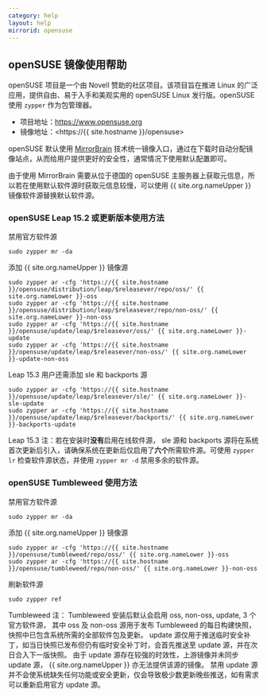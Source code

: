 ```yaml
---
category: help
layout: help
mirrorid: opensuse
---
```


## openSUSE 镜像使用帮助

openSUSE 项目是一个由 Novell 赞助的社区项目。该项目旨在推进 Linux 的广泛应用，提供自由、易于入手和美观实用的 openSUSE Linux 发行版。openSUSE 使用 `zypper` 作为包管理器。

* 项目地址：<https://www.opensuse.org>
* 镜像地址：<https://{{ site.hostname }}/opensuse>

openSUSE 默认使用 [MirrorBrain](https://zh.opensuse.org/MirrorBrain) 技术统一镜像入口，通过在下载时自动分配镜像站点，从而给用户提供更好的安全性，通常情况下使用默认配置即可。

由于使用 MirrorBrain 需要从位于德国的 openSUSE 主服务器上获取元信息，所以若在使用默认软件源时获取元信息较慢，可以使用 {{ site.org.nameUpper }} 镜像软件源替换默认软件源。

### openSUSE Leap 15.2 或更新版本使用方法

禁用官方软件源

```shell
sudo zypper mr -da
```

添加 {{ site.org.nameUpper }} 镜像源

```shell
sudo zypper ar -cfg 'https://{{ site.hostname }}/opensuse/distribution/leap/$releasever/repo/oss/' {{ site.org.nameLower }}-oss
sudo zypper ar -cfg 'https://{{ site.hostname }}/opensuse/distribution/leap/$releasever/repo/non-oss/' {{ site.org.nameLower }}-non-oss
sudo zypper ar -cfg 'https://{{ site.hostname }}/opensuse/update/leap/$releasever/oss/' {{ site.org.nameLower }}-update
sudo zypper ar -cfg 'https://{{ site.hostname }}/opensuse/update/leap/$releasever/non-oss/' {{ site.org.nameLower }}-update-non-oss
```

Leap 15.3 用户还需添加 sle 和 backports 源

```shell
sudo zypper ar -cfg 'https://{{ site.hostname }}/opensuse/update/leap/$releasever/sle/' {{ site.org.nameLower }}-sle-update
sudo zypper ar -cfg 'https://{{ site.hostname }}/opensuse/update/leap/$releasever/backports/' {{ site.org.nameLower }}-backports-update
```

Leap 15.3 注：若在安装时**没有**启用在线软件源， sle 源和 backports 源将在系统首次更新后引入，请确保系统在更新后仅启用了**六个**所需软件源。可使用 `zypper lr` 检查软件源状态，并使用 `zypper mr -d` 禁用多余的软件源。

### openSUSE Tumbleweed 使用方法

禁用官方软件源

```shell
sudo zypper mr -da
```

添加 {{ site.org.nameUpper }} 镜像源

```shell
sudo zypper ar -cfg 'https://{{ site.hostname }}/opensuse/tumbleweed/repo/oss/' {{ site.org.nameLower }}-oss
sudo zypper ar -cfg 'https://{{ site.hostname }}/opensuse/tumbleweed/repo/non-oss/' {{ site.org.nameLower }}-non-oss
```

刷新软件源

```shell
sudo zypper ref
```

Tumbleweed 注： Tumbleweed 安装后默认会启用 oss, non-oss, update, 3 个官方软件源，
其中 oss 及 non-oss 源用于发布 Tumbleweed 的每日构建快照，快照中已包含系统所需的全部软件包及更新。
update 源仅用于推送临时安全补丁，如当日快照已发布但仍有临时安全补丁时，会首先推送至 update 源，并在次日合入下一版快照。
由于 update 源存在较强的时效性，上游镜像并未同步 update 源， {{ site.org.nameUpper }} 亦无法提供该源的镜像。
禁用 update 源并不会使系统缺失任何功能或安全更新，仅会导致极少数更新晚些推送，如有需求可以重新启用官方 update 源。
